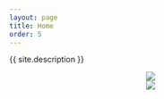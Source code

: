 ```yaml
---
layout: page
title: Home
order: 5
---
```

<p class="lead">{{ site.description }}</p>

<center><img src="{{site.url}}{{ site.baseurl}}/public/hito-diagram.svg"></center>
<center><img src="{{site.url}}{{ site.baseurl}}/public/hito-graph.png"></center>
